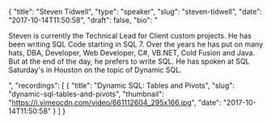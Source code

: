 {
  "title": "Steven Tidwell",
  "type": "speaker",
  "slug": "steven-tidwell",
  "date": "2017-10-14T11:50:58",
  "draft": false,
  "bio": "<p>Steven is currently the Technical Lead for Client custom projects. He has been writing SQL Code starting in SQL 7. Over the years he has put on many hats, DBA, Developer, Web Developer, C#, VB.NET, Cold Fusion and Java. But at the end of the day, he prefers to write SQL. He has spoken at SQL Saturday's in Houston on the topic of Dynamic SQL.</p>",
  "recordings": [
    {
      "title": "Dynamic SQL: Tables and Pivots",
      "slug": "dynamic-sql-tables-and-pivots",
      "thumbnail": "https://i.vimeocdn.com/video/661112604_295x166.jpg",
      "date": "2017-10-14T11:50:58"
    }
  ]
}